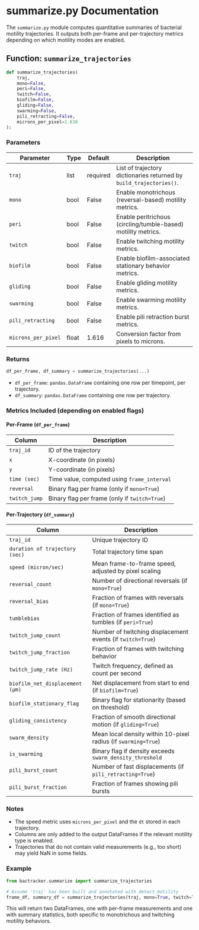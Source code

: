 # summarize.py Documentation

The `summarize.py` module computes quantitative summaries of bacterial motility trajectories. It outputs both per-frame and per-trajectory metrics depending on which motility modes are enabled.

## Function: `summarize_trajectories`

```python
def summarize_trajectories(
    traj,
    mono=False,
    peri=False,
    twitch=False,
    biofilm=False,
    gliding=False,
    swarming=False,
    pili_retracting=False,
    microns_per_pixel=1.616
):
```

### Parameters

| Parameter           | Type  | Default  | Description                                                         |
| ------------------- | ----- | -------- | ------------------------------------------------------------------- |
| `traj`              | list  | required | List of trajectory dictionaries returned by `build_trajectories()`. |
| `mono`              | bool  | False    | Enable monotrichous (reversal-based) motility metrics.              |
| `peri`              | bool  | False    | Enable peritrichous (circling/tumble-based) motility metrics.       |
| `twitch`            | bool  | False    | Enable twitching motility metrics.                                  |
| `biofilm`           | bool  | False    | Enable biofilm-associated stationary behavior metrics.              |
| `gliding`           | bool  | False    | Enable gliding motility metrics.                                    |
| `swarming`          | bool  | False    | Enable swarming motility metrics.                                   |
| `pili_retracting`   | bool  | False    | Enable pili retraction burst metrics.                               |
| `microns_per_pixel` | float | 1.616    | Conversion factor from pixels to microns.                           |

### Returns

```python
df_per_frame, df_summary = summarize_trajectories(...)
```

* `df_per_frame`: `pandas.DataFrame` containing one row per timepoint, per trajectory.
* `df_summary`: `pandas.DataFrame` containing one row per trajectory.

### Metrics Included (depending on enabled flags)

#### Per-Frame (`df_per_frame`)

| Column        | Description                                   |
| ------------- | --------------------------------------------- |
| `traj_id`     | ID of the trajectory                          |
| `x`           | X-coordinate (in pixels)                      |
| `y`           | Y-coordinate (in pixels)                      |
| `time (sec)`  | Time value, computed using `frame_interval`   |
| `reversal`    | Binary flag per frame (only if `mono=True`)   |
| `twitch_jump` | Binary flag per frame (only if `twitch=True`) |

#### Per-Trajectory (`df_summary`)

| Column                          | Description                                                    |
| ------------------------------- | -------------------------------------------------------------- |
| `traj_id`                       | Unique trajectory ID                                           |
| `duration of trajectory (sec)`  | Total trajectory time span                                     |
| `speed (micron/sec)`            | Mean frame-to-frame speed, adjusted by pixel scaling           |
| `reversal_count`                | Number of directional reversals (if `mono=True`)               |
| `reversal_bias`                 | Fraction of frames with reversals (if `mono=True`)             |
| `tumblebias`                    | Fraction of frames identified as tumbles (if `peri=True`)      |
| `twitch_jump_count`             | Number of twitching displacement events (if `twitch=True`)     |
| `twitch_jump_fraction`          | Fraction of frames with twitching behavior                     |
| `twitch_jump_rate (Hz)`         | Twitch frequency, defined as count per second                  |
| `biofilm_net_displacement (µm)` | Net displacement from start to end (if `biofilm=True`)         |
| `biofilm_stationary_flag`       | Binary flag for stationarity (based on threshold)              |
| `gliding_consistency`           | Fraction of smooth directional motion (if `gliding=True`)      |
| `swarm_density`                 | Mean local density within 10-pixel radius (if `swarming=True`) |
| `is_swarming`                   | Binary flag if density exceeds `swarm_density_threshold`       |
| `pili_burst_count`              | Number of fast displacements (if `pili_retracting=True`)       |
| `pili_burst_fraction`           | Fraction of frames showing pili bursts                         |

### Notes

* The speed metric uses `microns_per_pixel` and the `dt` stored in each trajectory.
* Columns are only added to the output DataFrames if the relevant motility type is enabled.
* Trajectories that do not contain valid measurements (e.g., too short) may yield NaN in some fields.

### Example

```python
from bactracker.summarize import summarize_trajectories

# Assume 'traj' has been built and annotated with detect_motility
frame_df, summary_df = summarize_trajectories(traj, mono=True, twitch=True, microns_per_pixel=1.6)
```

This will return two DataFrames, one with per-frame measurements and one with summary statistics, both specific to monotrichous and twitching motility behaviors.
